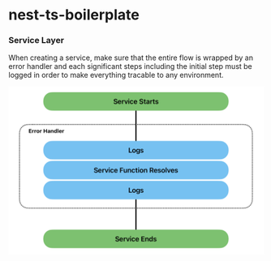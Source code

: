 # nest-ts-boilerplate

### Service Layer
When creating a service, make sure that the entire flow is wrapped by an error handler and each significant steps including the initial step must be logged in order to make everything tracable to any environment.

![Service Layer Graphics](/graphics/service-layer-graphic.png)
